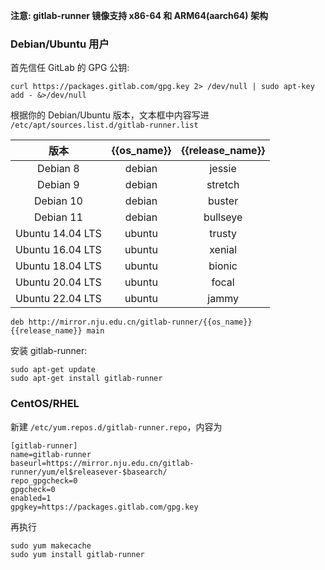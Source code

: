 **注意: gitlab-runner 镜像支持 x86-64 和 ARM64(aarch64) 架构**

### Debian/Ubuntu 用户

首先信任 GitLab 的 GPG 公钥:

```
curl https://packages.gitlab.com/gpg.key 2> /dev/null | sudo apt-key add - &>/dev/null
```

根据你的 Debian/Ubuntu 版本，文本框中内容写进 `/etc/apt/sources.list.d/gitlab-runner.list`

|  版本 | {{os_name}} | {{release_name}} | 
| :----: | :----: | :----: |
| Debian 8   | debian |  jessie         | 
| Debian 9   | debian |  stretch        | 
| Debian 10  | debian |  buster         | 
| Debian 11  | debian |  bullseye        | 
| Ubuntu 14.04 LTS | ubuntu | trusty |
| Ubuntu 16.04 LTS | ubuntu | xenial |
| Ubuntu 18.04 LTS | ubuntu | bionic |
| Ubuntu 20.04 LTS | ubuntu | focal  |
| Ubuntu 22.04 LTS | ubuntu | jammy  |

```
deb http://mirror.nju.edu.cn/gitlab-runner/{{os_name}} {{release_name}} main
```

安装 gitlab-runner:

```
sudo apt-get update
sudo apt-get install gitlab-runner
```

### CentOS/RHEL

新建 `/etc/yum.repos.d/gitlab-runner.repo`，内容为

```
[gitlab-runner]
name=gitlab-runner
baseurl=https://mirror.nju.edu.cn/gitlab-runner/yum/el$releasever-$basearch/
repo_gpgcheck=0
gpgcheck=0
enabled=1
gpgkey=https://packages.gitlab.com/gpg.key
```

再执行

```
sudo yum makecache
sudo yum install gitlab-runner
```
